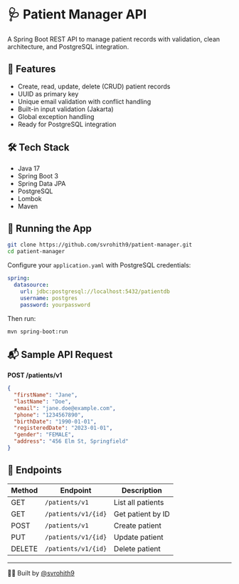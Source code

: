 

# 🩺 Patient Manager API

A Spring Boot REST API to manage patient records with validation, clean architecture, and PostgreSQL integration.

## 🚀 Features

- Create, read, update, delete (CRUD) patient records
- UUID as primary key
- Unique email validation with conflict handling
- Built-in input validation (Jakarta)
- Global exception handling
- Ready for PostgreSQL integration

## 🛠 Tech Stack

- Java 17
- Spring Boot 3
- Spring Data JPA
- PostgreSQL
- Lombok
- Maven

## 🧪 Running the App

```bash
git clone https://github.com/svrohith9/patient-manager.git
cd patient-manager
```

Configure your `application.yaml` with PostgreSQL credentials:

```yaml
spring:
  datasource:
    url: jdbc:postgresql://localhost:5432/patientdb
    username: postgres
    password: yourpassword
```

Then run:

```bash
mvn spring-boot:run
```

## 📬 Sample API Request

**POST /patients/v1**

```json
{
  "firstName": "Jane",
  "lastName": "Doe",
  "email": "jane.doe@example.com",
  "phone": "1234567890",
  "birthDate": "1990-01-01",
  "registeredDate": "2023-01-01",
  "gender": "FEMALE",
  "address": "456 Elm St, Springfield"
}
```

## 📖 Endpoints

| Method | Endpoint              | Description        |
|--------|-----------------------|--------------------|
| GET    | `/patients/v1`        | List all patients  |
| GET    | `/patients/v1/{id}`   | Get patient by ID  |
| POST   | `/patients/v1`        | Create patient     |
| PUT    | `/patients/v1/{id}`   | Update patient     |
| DELETE | `/patients/v1/{id}`   | Delete patient     |

---

🧑‍💻 Built by [@svrohith9](https://github.com/svrohith9)
```
